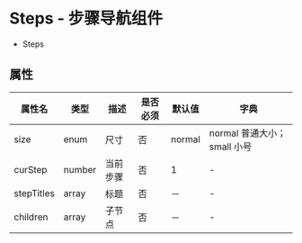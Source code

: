 # Steps - 步骤导航组件


* Steps

## 属性

属性名 | 类型 | 描述 | 是否必须 | 默认值 | 字典 |  
------- | ------- | ------- | ------- | ------- | ------- |
size | enum | 尺寸 | 否 | normal | normal 普通大小；small 小号 |
curStep | number | 当前步骤 | 否 | 1 | - |
stepTitles | array | 标题 | 否 | － | - |
children | array | 子节点 | 否 | － | - |
